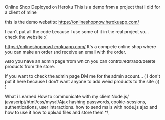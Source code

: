 Online Shop Deployed on Heroku
This is a demo from a project that I did for a client of mine

this is the demo webstite: https://onlineshopnow.herokuapp.com/

I can't put all the code because I use some of it in the real project so... check the website :(

https://onlineshopnow.herokuapp.com/
It's a complete online shop where you can make an order and receive an email with the order.

Also you have an admin page from which you can control/edit/add/delete products from the store.

If you want to check the admin page DM me for the admin acount... ( I don't put it here because I don't want anyone to add weird products to the site :)) )

What i Learned
How to communicate with my client
Node.js/ javascript/html/css/mysql/Ajax
hashing passwords, cookie-sessions, authentications, user interactions.
how to send mails with node.js
ajax and how to use it
how to upload files and store them *\
